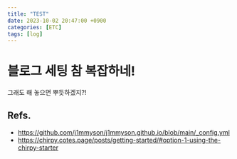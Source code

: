 ```yaml
---
title: "TEST"
date: 2023-10-02 20:47:00 +0900
categories: [ETC]
tags: [log]
---
```


# 블로그 세팅 참 복잡하네!
그래도 해 놓으면 뿌듯하겠지?!

## Refs.
- https://github.com/j1mmyson/j1mmyson.github.io/blob/main/_config.yml
- https://chirpy.cotes.page/posts/getting-started/#option-1-using-the-chirpy-starter